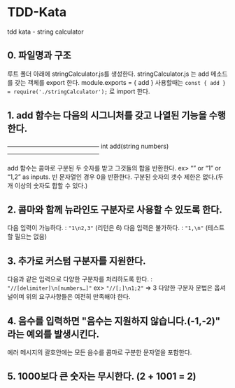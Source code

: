 # TDD-Kata
tdd kata - string calculator

## 0. 파일명과 구조
루트 폴더 아래에 stringCalculator.js를 생성한다.
stringCalculator.js 는 add 메소드를 갖는 객체를 export 한다. module.exports = { add }
사용할때는 `const { add } = require('./stringCalculator');` 로 import 한다.

## 1. add 함수는 다음의 시그니처를 갖고 나열된 기능을 수행한다.

——————————————— int add(string numbers) ———————————————

add 함수는 콤마로 구분된 두 숫자를 받고 그것들의 합을 반환한다. ex> “” or “1” or “1,2” as inputs.
빈 문자열인 경우 0을 반환한다.
구분된 숫자의 갯수 제한은 없다.(두개 이상의 숫자도 합할 수 있다.)

## 2. 콤마와 함께 뉴라인도 구분자로 사용할 수 있도록 한다.
다음 입력이 가능하다. : `"1\n2,3"` (리턴은 6)
다음 입력은 불가하다. : `"1,\n"` (테스트할 필요는 없음)

## 3. 추가로 커스텀 구분자를 지원한다.
다음과 같은 입력으로 다양한 구분자를 처리하도록 한다. :
`"//[delimiter]\n[numbers…]"`
ex> `"//[;]\n1;2"`
=> 3
다양한 구분자 문법은 옵셔널이며 위의 요구사항들은 여전히 만족해야 한다.

## 4. 음수를 입력하면 "음수는 지원하지 않습니다.(-1,-2)" 라는 예외를 발생시킨다.
에러 메시지의 괄호안에는 모든 음수를 콤마로 구분한 문자열을 포함한다.

## 5. 1000보다 큰 숫자는 무시한다. (2 + 1001 = 2)

